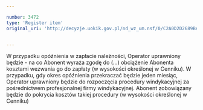```yaml
---

number: 3472
type: 'Register item'
original_uri: 'http://decyzje.uokik.gov.pl/nd_wz_um.nsf/0/C2A0D2D2689BAB60C1257A4D003A195E?OpenDocument'


---
```


W przypadku opóźnienia w zapłacie należności, Operator uprawniony będzie - na co Abonent wyraża zgodę do (...) obciążenie Abonenta kosztami wezwania go do zapłaty (w wysokości określonej w Cenniku). W przypadku, gdy okres opóźnienia przekraczać będzie jeden miesiąc, Operator uprawniony będzie do rozpoczęcia procedury windykacyjnej za pośrednictwem profesjonalnej firmy windykacyjnej. Abonent zobowiązany będzie do pokrycia kosztów takiej procedury (w wysokości określonej w Cenniku)
